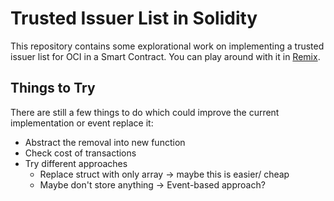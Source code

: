 # Trusted Issuer List in Solidity

This repository contains some explorational work on implementing a trusted issuer list for OCI in a Smart Contract. You can play around with it in [Remix](https://remix.ethereum.org/).

## Things to Try
There are still a few things to do which could improve the current implementation or event replace it:

- Abstract the removal into new function
- Check cost of transactions
- Try different approaches
    - Replace struct with only array -> maybe this is easier/ cheap
    - Maybe don't store anything -> Event-based approach?  
